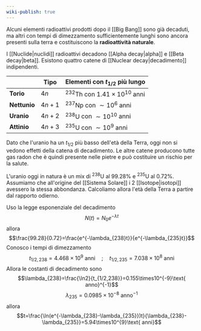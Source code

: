 ```yaml
---
wiki-publish: true
---
```

Alcuni elementi radioattivi prodotti dopo il [[Big Bang]] sono già decaduti, ma altri con tempi di dimezzamento sufficientemente lunghi sono ancora presenti sulla terra e costituiscono la **radioattività naturale**.

I [[Nuclide|nuclidi]] radioattivi decadono [[Alpha decay|alpha]] e [[Beta decay|beta]]. Esistono quattro catene di [[Nuclear decay|decadimento]] indipendenti.

|              | Tipo   | Elementi con $t_{1/2}$ più lungo               |
| ------------ | ------ | ---------------------------------------------- |
| **Torio**    | $4n$   | $^{232}\text{Th}$ con $1.41\times10^{10}$ anni |
| **Nettunio** | $4n+1$ | $^{237}\text{Np}$ con $\sim10^{6}$ anni        |
| **Uranio**   | $4n+2$ | $^{238}\text{U}$ con $\sim10^{10}$ anni        |
| **Attinio**  | $4n+3$ | $^{235}\text{U}$ con $\sim10^{9}$ anni         |
Dato che l'uranio ha un $t_{1/2}$ più basso dell'età della Terra, oggi non si vedono effetti della catena di decadimento. Le altre catene producono tutte gas radon che è quindi presente nelle pietre e può costituire un rischio per la salute.

L'uranio oggi in natura è un mix di $^{238}\text{U}$ al 99.28% e $^{235}\text{U}$ al 0.72%. Assumiamo che all'origine del [[Sistema Solare]] i 2 [[Isotope|isotopi]] avessero la stessa abbondanza. Calcoliamo allora l'età della Terra a partire dal rapporto odierno.

Uso la legge esponenziale del decadimento
$$N(t)=N_{0}e^{-\lambda t}$$
allora
$$\frac{99.28}{0.72}=\frac{e^{-\lambda_{238}t}}{e^{-\lambda_{235}t}}$$
Conosco i tempi di dimezzamento
$$t_{1/2,238}=4.468\times10^{9}\text{ anni}\quad;\quad t_{1/2,235}=7.038\times10^{8}\text{ anni}$$
Allora le costanti di decadimento sono
$$\lambda_{238}=\frac{\ln2}{t_{1/2,238}}=0.155\times10^{-9}\text{ anno}^{-1}$$
$$\lambda_{235}=0.0985\times10^{-8}\text{ anno}^{-1}$$
allora
$$t=\frac{\ln(e^{-\lambda_{238}-\lambda_{235}})t}{\lambda_{238}-\lambda_{235}}=5.94\times10^{9}\text{ anni}$$
